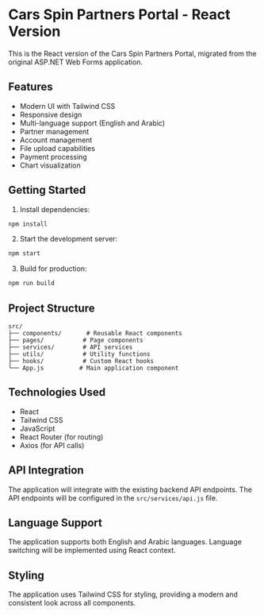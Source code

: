 # Cars Spin Partners Portal - React Version

This is the React version of the Cars Spin Partners Portal, migrated from the original ASP.NET Web Forms application.

## Features

- Modern UI with Tailwind CSS
- Responsive design
- Multi-language support (English and Arabic)
- Partner management
- Account management
- File upload capabilities
- Payment processing
- Chart visualization

## Getting Started

1. Install dependencies:
```bash
npm install
```

2. Start the development server:
```bash
npm start
```

3. Build for production:
```bash
npm run build
```

## Project Structure

```
src/
├── components/       # Reusable React components
├── pages/           # Page components
├── services/        # API services
├── utils/           # Utility functions
├── hooks/           # Custom React hooks
└── App.js          # Main application component
```

## Technologies Used

- React
- Tailwind CSS
- JavaScript
- React Router (for routing)
- Axios (for API calls)

## API Integration

The application will integrate with the existing backend API endpoints. The API endpoints will be configured in the `src/services/api.js` file.

## Language Support

The application supports both English and Arabic languages. Language switching will be implemented using React context.

## Styling

The application uses Tailwind CSS for styling, providing a modern and consistent look across all components.
